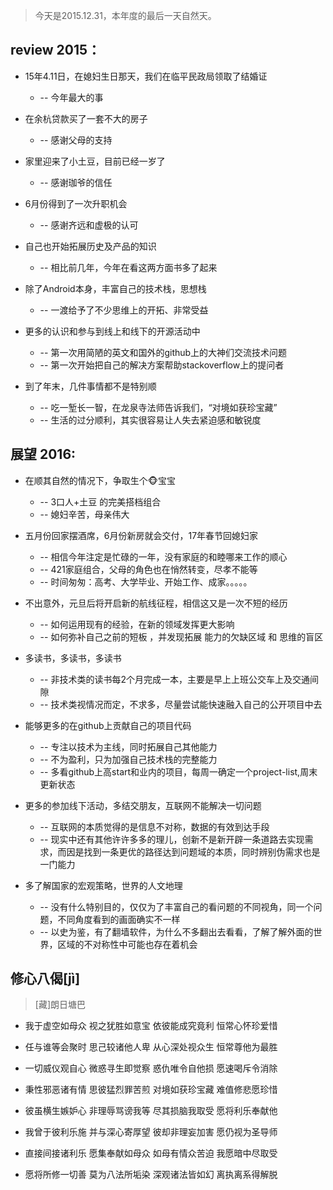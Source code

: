 > 今天是2015.12.31，本年度的最后一天自然天。

## review 2015：
* 15年4.11日，在媳妇生日那天，我们在临平民政局领取了结婚证
	*  -- 今年最大的事

* 在余杭贷款买了一套不大的房子
	* -- 感谢父母的支持

* 家里迎来了小土豆，目前已经一岁了
	* -- 感谢珈爷的信任

* 6月份得到了一次升职机会
	* -- 感谢齐远和虚极的认可

* 自己也开始拓展历史及产品的知识
	* -- 相比前几年，今年在看这两方面书多了起来

* 除了Android本身，丰富自己的技术栈，思想栈
	* -- 一渡给予了不少思维上的开拓、非常受益
	
* 更多的认识和参与到线上和线下的开源活动中
	* -- 第一次用简陋的英文和国外的github上的大神们交流技术问题
	* -- 第一次开始把自己的解决方案帮助stackoverflow上的提问者

* 到了年末，几件事情都不是特别顺
	* -- 吃一堑长一智，在龙泉寺法师告诉我们，“对境如获珍宝藏”
	* -- 生活的过分顺利，其实很容易让人失去紧迫感和敏锐度

## 展望 2016:
* 在顺其自然的情况下，争取生个🐵宝宝
	* -- 3口人+土豆 的完美搭档组合
	* -- 媳妇辛苦，母亲伟大
* 五月份回家摆酒席，6月份新房就会交付，17年春节回媳妇家
	* -- 相信今年注定是忙碌的一年，没有家庭的和睦哪来工作的顺心
	* -- 421家庭组合，父母的角色也在悄然转变，尽孝不能等
	* -- 时间匆匆：高考、大学毕业、开始工作、成家。。。。。
* 不出意外，元旦后将开启新的航线征程，相信这又是一次不短的经历
	* -- 如何运用现有的经验，在新的领域发挥更大影响
	* -- 如何弥补自己之前的短板 ，并发现拓展 能力的欠缺区域 和 思维的盲区 
* 多读书，多读书，多读书
	* -- 非技术类的读书每2个月完成一本，主要是早上上班公交车上及交通间隙
	* -- 技术类视情况而定，不求多，尽量尝试能快速融入自己的公开项目中去	
* 能够更多的在github上贡献自己的项目代码
	* -- 专注以技术为主线，同时拓展自己其他能力
	* -- 不为盈利，只为加强自己技术栈的完整能力
	* -- 多看github上高start和业内的项目，每周一确定一个project-list,周末更新状态

* 更多的参加线下活动，多结交朋友，互联网不能解决一切问题
	* -- 互联网的本质觉得的是信息不对称，数据的有效到达手段
	* -- 现实中还有其他许许多多的理儿，创新不是新开辟一条道路去实现需求，而因是找到一条更优的路径达到问题域的本质，同时辨别伪需求也是一门能力

* 多了解国家的宏观策略，世界的人文地理
	* -- 没有什么特别目的，仅仅为了丰富自己的看问题的不同视角，同一个问题，不同角度看到的画面确实不一样
	* -- 以史为鉴，有了翻墙软件，为什么不多翻出去看看，了解了解外面的世界，区域的不对称性中可能也存在着机会

## 修心八偈[jì]

> [藏]朗日塘巴

* 我于虚空如母众
视之犹胜如意宝
依彼能成究竟利
恒常心怀珍爱惜

* 任与谁等会聚时
思己较诸他人卑
从心深处视众生
恒常尊他为最胜

* 一切威仪观自心
微惑寻生即觉察
惑仇唯令自他损
愿速喝斥令消除

* 秉性邪恶诸有情
思彼猛烈罪苦煎
对境如获珍宝藏
难值修悲愿珍惜

* 彼虽横生嫉妒心
非理辱骂谤我等
尽其损脑我取受
愿将利乐奉献他

* 我曾于彼利乐施
并与深心寄厚望
彼却非理妄加害
愿仍视为圣导师

* 直接间接诸利乐
愿集奉献如母众
如母有情众苦迫
我愿暗中尽取受

* 愿将所修一切善
莫为八法所垢染
深观诸法皆如幻
离执离系得解脱